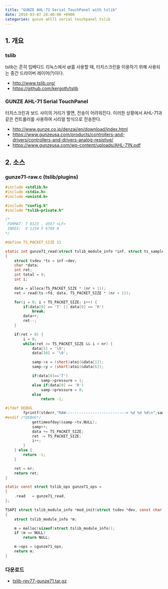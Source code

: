 ```yaml
---
title: "GUNZE AHL-71 Serial TouchPanel with tslib"
date: 2010-03-07 20:40:00 +0900
categories: gunze ahl71 serial touchpanel tslib
---
```

## 1. 개요

### tslib
tslib는 흔히 임베디드 리눅스에서 qt를 사용할 때, 터치스크린을 이용하기 위해 사용되는 중간 드라이버 레이어(?)이다.
- <http://www.tslib.org/>
- <https://github.com/kergoth/tslib>

### GUNZE AHL-71 Serial TouchPanel
터치스크린과 보드 사이의 거리가 멀면, 전송이 어려워진다. 이러한 상황에서 AHL-71과 같은 컨트롤러를 사용하여 시리얼 방식으로 전송한다.
- <http://www.gunze.co.jp/denzai/en/download/index.html>
- <https://www.gunzeusa.com/products/controllers-and-drivers/controllers-and-drivers-analog-resistive/>
- <https://www.gunzeusa.com/wp-content/uploads/AHL-71N.pdf>


## 2. 소스

### gunze71-raw.c (tslib/plugins)
```c
#include <stdlib.h>
#include <stdio.h>
#include <unistd.h>

#include "config.h"
#include "tslib-private.h"

/* 
 FORMAT: T 0123 , 4567 <LF>
 INDEX:  0 1234 5 6789 0
*/

#define TS_PACKET_SIZE 11

static int gunze71_read(struct tslib_module_info *inf, struct ts_sample *samp, int nr)
{
	struct tsdev *ts = inf->dev;
	char *data;
	int ret;
	int total = 0;
	int i;

	data = alloca(TS_PACKET_SIZE * (nr + 1));
	ret = read(ts->fd, data, TS_PACKET_SIZE * (nr + 1));

	for(i = 0; i < TS_PACKET_SIZE; i++) {
		if(data[0] == 'T' || data[0] == 'R')
			break;
		data++;
		ret--;
	}

	if(ret > 0) {
		i = 0;
		while(ret >= TS_PACKET_SIZE && i < nr) {
			data[5] = '\0';
			data[10] = '\0';

			samp->x = (short)atoi(&data[1]);
			samp->y = (short)atoi(&data[6]);

			if(data[0]=='T')
				samp->pressure = 1;
			else if(data[0] == 'R')
				samp->pressure = 0;
			else
				return -1;

#ifdef DEBUG
        fprintf(stderr,"RAW---------------------------> %d %d %d\n",samp->x,samp->y,samp->pressure);
#endif /*DEBUG*/
			gettimeofday(&samp->tv,NULL);
			samp++;
			data += TS_PACKET_SIZE;
			ret -= TS_PACKET_SIZE;
			i++;
		}
	} else {
		return -1;
	}

	ret = nr;
	return ret;
}

static const struct tslib_ops gunze71_ops =
{
	.read	= gunze71_read,
};

TSAPI struct tslib_module_info *mod_init(struct tsdev *dev, const char *params)
{
	struct tslib_module_info *m;

	m = malloc(sizeof(struct tslib_module_info));
	if (m == NULL)
		return NULL;

	m->ops = &gunze71_ops;
	return m;
}
```

### 다운로드
- [tslib-rev77-gunze71.tar.gz](http://zwolf.tistory.com/attachment/cfile27.uf@155FDB104B8E15C34AE1FE.gz)
